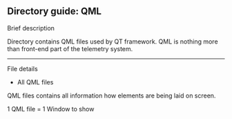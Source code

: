 Directory guide: QML
--------------------------
Brief description

Directory contains QML files used
by QT framework. QML is nothing more
than front-end part of the telemetry system.

--------------------------
File details

- All QML files

QML files contains all information how
elements are being laid on screen.

1 QML file = 1 Window to show

